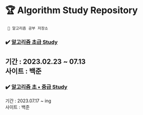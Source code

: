 # 🏆 Algorithm Study Repository

```
 🔑 알고리즘 공부 저장소
```

### ✔️ [알고리즘 초급 Study](src/Beginner)
기간 : 2023.02.23 ~ 07.13  
사이트 : 백준
---
### ✔️ [알고리즘 초 • 중급 Study](src/Meginner)
기간 : 2023.07.17  ~ ing  
사이트 : 백준